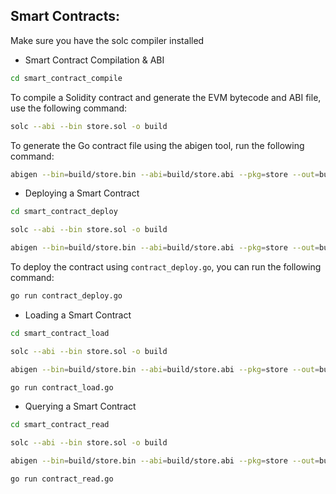 ## Smart Contracts:

Make sure you have the solc compiler installed

- Smart Contract Compilation & ABI

```bash
cd smart_contract_compile
```

To compile a Solidity contract and generate the EVM bytecode and ABI file, use the following command:

```bash
solc --abi --bin store.sol -o build
```

To generate the Go contract file using the abigen tool, run the following command:

```bash
abigen --bin=build/store.bin --abi=build/store.abi --pkg=store --out=build/Store.go
```

- Deploying a Smart Contract

```bash
cd smart_contract_deploy
```

```bash
solc --abi --bin store.sol -o build
```

```bash
abigen --bin=build/store.bin --abi=build/store.abi --pkg=store --out=build/Store.go
```
To deploy the contract using `contract_deploy.go`, you can run the following command:

```bash
go run contract_deploy.go
```

- Loading a Smart Contract

```bash
cd smart_contract_load
```

```bash
solc --abi --bin store.sol -o build
```

```bash
abigen --bin=build/store.bin --abi=build/store.abi --pkg=store --out=build/Store.go
```

```bash
go run contract_load.go
```

- Querying a Smart Contract

```bash
cd smart_contract_read
```

```bash
solc --abi --bin store.sol -o build
```

```bash
abigen --bin=build/store.bin --abi=build/store.abi --pkg=store --out=build/Store.go
```

```bash
go run contract_read.go
```